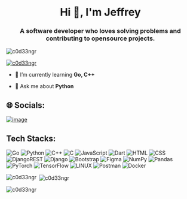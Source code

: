 <h1 align="center">Hi 👋, I'm Jeffrey</h1>
<h3 align="center">A software developer who loves solving problems and contributing to opensource projects.</h3>

<p align="left"> <img src="https://komarev.com/ghpvc/?username=c0d33ngr&label=Profile%20views&color=0e75b6&style=flat" alt="c0d33ngr" /> </p>

<!--<p align="left"> <a href="https://github.com/ryo-ma/github-profile-trophy"><img src="https://github-profile-trophy.vercel.app/?username=c0d33ngr&theme=gruvbox" alt="c0d33ngr" /></a> </p> -->

<p align="left"> <a href="https://twitter.com/c0d33ngr" target="blank"><img src="https://img.shields.io/twitter/follow/c0d33ngr?logo=twitter&style=for-the-badge" alt="c0d33ngr" /></a> </p>

- 🌱 I’m currently learning **Go, C++**

- 💬 Ask me about **Python**


## 🌐 Socials:
[![image](https://img.shields.io/badge/Twitter-1DA1F2?style=for-the-badge&logo=twitter&logoColor=white)](https://www.twitter.com/c0d33ngr)

## Tech Stacks:
![Go](https://img.shields.io/badge/Go-00ADD8?style=for-the-badge&logo=go&logoColor=white) ![Python](https://img.shields.io/badge/Python-FFD43B?style=for-the-badge&logo=python&logoColor=blue) ![C++](https://img.shields.io/badge/C%2B%2B-00599C?style=for-the-badge&logo=c%2B%2B&logoColor=white) ![C](https://img.shields.io/badge/C-00599C?style=for-the-badge&logo=c&logoColor=white) ![JavaScript](https://img.shields.io/badge/JavaScript-323330?style=for-the-badge&logo=javascript&logoColor=F7DF1E) ![Dart](https://img.shields.io/badge/Dart-0175C2?style=for-the-badge&logo=dart&logoColor=white) ![HTML](https://img.shields.io/badge/HTML5-E34F26?style=for-the-badge&logo=html5&logoColor=white) ![CSS](https://img.shields.io/badge/CSS3-1572B6?style=for-the-badge&logo=css3&logoColor=white) ![DjangoREST](https://img.shields.io/badge/DJANGO-REST-ff1709?style=for-the-badge&logo=django&logoColor=white&color=ff1709&labelColor=gray) ![Django](https://img.shields.io/badge/django-%23092E20.svg?style=for-the-badge&logo=django&logoColor=white) ![Bootstrap](https://img.shields.io/badge/bootstrap-%23563D7C.svg?style=for-the-badge&logo=bootstrap&logoColor=white) ![Figma](https://img.shields.io/badge/figma-%23F24E1E.svg?style=for-the-badge&logo=figma&logoColor=white) ![NumPy](https://img.shields.io/badge/numpy-%23013243.svg?style=for-the-badge&logo=numpy&logoColor=white) ![Pandas](https://img.shields.io/badge/pandas-%23150458.svg?style=for-the-badge&logo=pandas&logoColor=white) ![PyTorch](https://img.shields.io/badge/PyTorch-%23EE4C2C.svg?style=for-the-badge&logo=PyTorch&logoColor=white) ![TensorFlow](https://img.shields.io/badge/TensorFlow-%23FF6F00.svg?style=for-the-badge&logo=TensorFlow&logoColor=white) ![LINUX](https://img.shields.io/badge/Linux-FCC624?style=for-the-badge&logo=linux&logoColor=black) ![Postman](https://img.shields.io/badge/Postman-FF6C37?style=for-the-badge&logo=postman&logoColor=white) ![Docker](https://img.shields.io/badge/docker-%230db7ed.svg?style=for-the-badge&logo=docker&logColor=white)


<p><img align="left" src="https://github-readme-stats.vercel.app/api/top-langs?username=c0d33ngr&show_icons=true&locale=en&layout=compact&theme=vision-friendly-dark" alt="c0d33ngr" /></p>

<p>&nbsp;<img align="center" src="https://github-readme-stats.vercel.app/api?username=c0d33ngr&show_icons=true&locale=en&theme=dark&background=000000" alt="c0d33ngr" /></p>

<p><img align="center" src="https://github-readme-streak-stats.herokuapp.com/?user=c0d33ngr&theme=dark&background=000000" alt="c0d33ngr" /></p>

